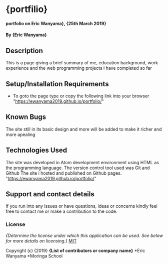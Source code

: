 # {portfilio}
#### portfolio on Eric Wanyama}, {25th March 2019}
#### By **{Eric Wanyama}**
## Description
This is a page giving a brief summary of me, education background, work experience and the web programming projects i have completed so far
## Setup/Installation Requirements
* To goto the page type or copy the following link into your browser "https://ewanyama2019.github.io/portfolio/"


## Known Bugs
The site still in its basic design and more will be added to make it richer and more apealing 
## Technologies Used
The site was developed in Atom development environment using HTML as the programming language. 
The version control tool used was Git and Github
The site i hosted and published on Github pages. "https://ewanyama2019.github.io/portfolio/"

## Support and contact details
If you run into any issues or have questions, ideas or concerns kindly feel free to contact me or make a contribution to the code.
### License
*{Determine the license under which this application can be used.  See below for more details on licensing.}*
[MIT](https://choosealicense.com/licenses/mit/)

Copyright (c) {2019} 
**{List of contributors or company name}**
*Eric Wanyama
*Moringa School
